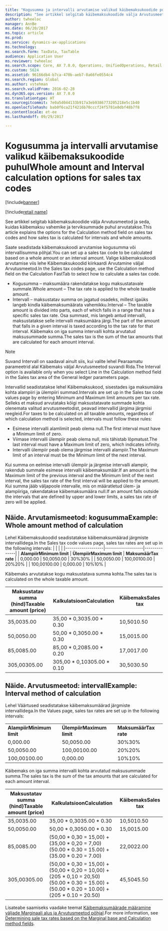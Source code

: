 ```yaml
---
title: "Kogusumma ja intervalli arvutamise valikud käibemaksukoodide puhul"
description: "See artikkel selgitab käibemaksukoodide välja Arvutusmeetod ja seda, kuidas käibemaksu vahemike ja terviksummade puhul arvutatakse."
author: twheeloc
manager: AnnBe
ms.date: 06/20/2017
ms.topic: article
ms.prod: 
ms.service: dynamics-ax-applications
ms.technology: 
ms.search.form: TaxData, TaxTable
audience: Application User
ms.reviewer: twheeloc
ms.search.scope: Core, AX 7.0.0, Operations, UnifiedOperations, Retail
ms.custom: 5624
ms.assetid: 96166db4-b7ca-470b-aeb7-0a66fe0554c4
ms.search.region: Global
ms.author: vstehman
ms.search.validFrom: 2016-02-28
ms.dyn365.ops.version: AX 7.0.0
ms.translationtype: HT
ms.sourcegitcommit: 7e0a5d044133b917a3eb9386773205218e5c1b40
ms.openlocfilehash: bab0f6ca21f4216b70cccf24f5781e0dbf48b7f8
ms.contentlocale: et-ee
ms.lasthandoff: 09/29/2017

---
```


# <a name="whole-amount-and-interval-calculation-options-for-sales-tax-codes"></a><span data-ttu-id="d6694-103">Kogusumma ja intervalli arvutamise valikud käibemaksukoodide puhul</span><span class="sxs-lookup"><span data-stu-id="d6694-103">Whole amount and Interval calculation options for sales tax codes</span></span>

[!include[banner](../includes/banner.md)]

[!include[retail name](../includes/retail-name.md)]



<span data-ttu-id="d6694-104">See artikkel selgitab käibemaksukoodide välja Arvutusmeetod ja seda, kuidas käibemaksu vahemike ja terviksummade puhul arvutatakse.</span><span class="sxs-lookup"><span data-stu-id="d6694-104">This article explains the options for the Calculation method field on sales tax codes and how sales tax is calculated for intervals and whole amounts.</span></span>

<span data-ttu-id="d6694-105">Saate seadistada käibemaksukoodi arvutamise kogusumma või intervallisumma põhjal.</span><span class="sxs-lookup"><span data-stu-id="d6694-105">You can set up a sales tax code to be calculated based on a whole amount or an interval amount.</span></span> <span data-ttu-id="d6694-106">Valige käibemaksukoodi arvutamise viis lehe Käibemaksukoodid kiirkaardi Arvutamine väljal Arvutusmeetod.</span><span class="sxs-lookup"><span data-stu-id="d6694-106">In the Sales tax codes page, use the Calculation method field on the Calculation FastTab to select how to calculate a sales tax code.</span></span>
-   <span data-ttu-id="d6694-107">Kogusumma – maksumäära rakendatakse kogu maksustatavale summale.</span><span class="sxs-lookup"><span data-stu-id="d6694-107">Whole amount – The tax rate is applied to the whole taxable amount.</span></span>
-   <span data-ttu-id="d6694-108">Intervall – maksustatav summa on jagatud osadeks, millest igaüks langeb kindla käibemaksumäärata vahemikku.</span><span class="sxs-lookup"><span data-stu-id="d6694-108">Interval – The taxable amount is divided into parts, each of which falls in a range that has a specific sales tax rate.</span></span> <span data-ttu-id="d6694-109">Osa summast, mis langeb antud intervalli, maksustatakse selle intervalli maksumäära järgi.</span><span class="sxs-lookup"><span data-stu-id="d6694-109">The part of the amount that falls in a given interval is taxed according to the tax rate for that interval.</span></span> <span data-ttu-id="d6694-110">Käibemaks on iga summa intervalli kohta arvutatud maksusummade summa.</span><span class="sxs-lookup"><span data-stu-id="d6694-110">The sales tax is the sum of the tax amounts that are calculated for each amount interval.</span></span>
> [!NOTE]                                                                                                                              
> <span data-ttu-id="d6694-111">Suvand Intervall on saadaval ainult siis, kui valite lehel Pearaamatu parameetrid alal Käibemaks väljal Arvutusmeetod suvandi Rida.</span><span class="sxs-lookup"><span data-stu-id="d6694-111">The Interval option is available only when you select Line in the Calculation method field in the Sales tax area of the General ledger parameters page.</span></span> 

<span data-ttu-id="d6694-112">Intervallid seadistatakse lehel Käibemaksukood, sisestades iga maksumäära kohta alampiiri ja ülempiiri summad.</span><span class="sxs-lookup"><span data-stu-id="d6694-112">Intervals are set up in the Sales tax code values page by entering Minimum and Maximum limit amounts per tax rate.</span></span> <span data-ttu-id="d6694-113">Selleks et maksud arvutataks kõigi maksustatavate summade kohta olenemata valitud arvutusmeetodist, peavad intervallid järgima järgmisi reegleid.</span><span class="sxs-lookup"><span data-stu-id="d6694-113">For taxes to be calculated on all taxable amounts, regardless of which calculation method is selected, intervals must follow these rules:</span></span>
-   <span data-ttu-id="d6694-114">Esimese intervalli alamlimiit peab olema null.</span><span class="sxs-lookup"><span data-stu-id="d6694-114">The first interval must have a Minimum limit of zero.</span></span>
-   <span data-ttu-id="d6694-115">Viimase intervalli ülempiir peab olema null, mis tähistab lõpmatust.</span><span class="sxs-lookup"><span data-stu-id="d6694-115">The last interval must have a Maximum limit of zero, which indicates infinity.</span></span>
-   <span data-ttu-id="d6694-116">Intervalli ülempiir peab olema järgmise intervalli alampiir.</span><span class="sxs-lookup"><span data-stu-id="d6694-116">The Maximum limit of an interval must be the Minimum limit of the next interval.</span></span>

<span data-ttu-id="d6694-117">Kui summa on eelmise intervalli ülempiir ja järgmise intervalli alampiir, rakendub summale esimese intervalli käibemaksumäär.</span><span class="sxs-lookup"><span data-stu-id="d6694-117">If an amount is the Maximum limit of the previous interval and the Minimum limit of the next interval, the sales tax rate of the first interval will be applied to the amount.</span></span> <span data-ttu-id="d6694-118">Kui summa jääb väljapoole intervalle, mis on määratletud ülem- ja alampiiriga, rakendatakse käibemaksumäära null.</span><span class="sxs-lookup"><span data-stu-id="d6694-118">If an amount falls outside the intervals that are defined by upper and lower limits, a sales tax rate of zero will be applied.</span></span>

## <a name="example-whole-amount-method-of-calculation"></a><span data-ttu-id="d6694-119">Näide. Arvutamismeetod: kogusumma</span><span class="sxs-lookup"><span data-stu-id="d6694-119">Example: Whole amount method of calculation</span></span>
<span data-ttu-id="d6694-120">Lehel Käibemaksukoodid seadistatakse käibemaksumäärad järgmiste intervallidega.</span><span class="sxs-lookup"><span data-stu-id="d6694-120">In the Sales tax code values page, sales tax rates are set up in the following intervals:</span></span>
|                   |                   |              |
|-------------------|-------------------|--------------|
| <span data-ttu-id="d6694-121">**Alampiir**</span><span class="sxs-lookup"><span data-stu-id="d6694-121">**Minimum limit**</span></span> | <span data-ttu-id="d6694-122">**Ülempiir**</span><span class="sxs-lookup"><span data-stu-id="d6694-122">**Maximum limit**</span></span> | <span data-ttu-id="d6694-123">**Maksumäär**</span><span class="sxs-lookup"><span data-stu-id="d6694-123">**Tax rate**</span></span> |
| <span data-ttu-id="d6694-124">0,00</span><span class="sxs-lookup"><span data-stu-id="d6694-124">0.00</span></span>              | <span data-ttu-id="d6694-125">50,00</span><span class="sxs-lookup"><span data-stu-id="d6694-125">50.00</span></span>             | <span data-ttu-id="d6694-126">30%</span><span class="sxs-lookup"><span data-stu-id="d6694-126">30%</span></span>          |
| <span data-ttu-id="d6694-127">50,00</span><span class="sxs-lookup"><span data-stu-id="d6694-127">50.00</span></span>             | <span data-ttu-id="d6694-128">100,00</span><span class="sxs-lookup"><span data-stu-id="d6694-128">100.00</span></span>            | <span data-ttu-id="d6694-129">20%</span><span class="sxs-lookup"><span data-stu-id="d6694-129">20%</span></span>          |
| <span data-ttu-id="d6694-130">100,00</span><span class="sxs-lookup"><span data-stu-id="d6694-130">100.00</span></span>            | <span data-ttu-id="d6694-131">0,00</span><span class="sxs-lookup"><span data-stu-id="d6694-131">0.00</span></span>              | <span data-ttu-id="d6694-132">10%</span><span class="sxs-lookup"><span data-stu-id="d6694-132">10%</span></span>          |

<span data-ttu-id="d6694-133">Käibemaks arvutatakse kogu maksustatava summa kohta.</span><span class="sxs-lookup"><span data-stu-id="d6694-133">The sales tax is calculated on the whole taxable amount.</span></span>

| <span data-ttu-id="d6694-134">Maksustatav summa (hind)</span><span class="sxs-lookup"><span data-stu-id="d6694-134">Taxable amount (price)</span></span> | <span data-ttu-id="d6694-135">Kalkulatsioon</span><span class="sxs-lookup"><span data-stu-id="d6694-135">Calculation</span></span>    | <span data-ttu-id="d6694-136">Käibemaks</span><span class="sxs-lookup"><span data-stu-id="d6694-136">Sales tax</span></span> |
|------------------------|----------------|-----------|
| <span data-ttu-id="d6694-137">35,00</span><span class="sxs-lookup"><span data-stu-id="d6694-137">35.00</span></span>                  | <span data-ttu-id="d6694-138">35,00 \* 0,30</span><span class="sxs-lookup"><span data-stu-id="d6694-138">35.00 \* 0.30</span></span>  | <span data-ttu-id="d6694-139">10,50</span><span class="sxs-lookup"><span data-stu-id="d6694-139">10.50</span></span>     |
| <span data-ttu-id="d6694-140">50,00</span><span class="sxs-lookup"><span data-stu-id="d6694-140">50.00</span></span>                  | <span data-ttu-id="d6694-141">50,00 \* 0,30</span><span class="sxs-lookup"><span data-stu-id="d6694-141">50.00 \* 0.30</span></span>  | <span data-ttu-id="d6694-142">15,00</span><span class="sxs-lookup"><span data-stu-id="d6694-142">15.00</span></span>     |
| <span data-ttu-id="d6694-143">85,00</span><span class="sxs-lookup"><span data-stu-id="d6694-143">85.00</span></span>                  | <span data-ttu-id="d6694-144">85,00 \* 0,20</span><span class="sxs-lookup"><span data-stu-id="d6694-144">85.00 \* 0.20</span></span>  | <span data-ttu-id="d6694-145">17,00</span><span class="sxs-lookup"><span data-stu-id="d6694-145">17.00</span></span>     |
| <span data-ttu-id="d6694-146">305,00</span><span class="sxs-lookup"><span data-stu-id="d6694-146">305.00</span></span>                 | <span data-ttu-id="d6694-147">305,00 \* 0,10</span><span class="sxs-lookup"><span data-stu-id="d6694-147">305.00 \* 0.10</span></span> | <span data-ttu-id="d6694-148">30,50</span><span class="sxs-lookup"><span data-stu-id="d6694-148">30.50</span></span>     |

## <a name="example-interval-method-of-calculation"></a><span data-ttu-id="d6694-149"> Näide. Arvutusmeetod: intervall</span><span class="sxs-lookup"><span data-stu-id="d6694-149">Example: Interval method of calculation</span></span>
<span data-ttu-id="d6694-150">Lehel Väärtused seadistatakse käibemaksumäärad järgmiste intervallidega.</span><span class="sxs-lookup"><span data-stu-id="d6694-150">In the Values page, sales tax rates are set up in the following intervals:</span></span>

|                   |                   |              |
|-------------------|-------------------|--------------|
| <span data-ttu-id="d6694-151">**Alampiir**</span><span class="sxs-lookup"><span data-stu-id="d6694-151">**Minimum limit**</span></span> | <span data-ttu-id="d6694-152">**Ülempiir**</span><span class="sxs-lookup"><span data-stu-id="d6694-152">**Maximum limit**</span></span> | <span data-ttu-id="d6694-153">**Maksumäär**</span><span class="sxs-lookup"><span data-stu-id="d6694-153">**Tax rate**</span></span> |
| <span data-ttu-id="d6694-154">0,00</span><span class="sxs-lookup"><span data-stu-id="d6694-154">0.00</span></span>              | <span data-ttu-id="d6694-155">50,00</span><span class="sxs-lookup"><span data-stu-id="d6694-155">50.00</span></span>             | <span data-ttu-id="d6694-156">30%</span><span class="sxs-lookup"><span data-stu-id="d6694-156">30%</span></span>          |
| <span data-ttu-id="d6694-157">50,00</span><span class="sxs-lookup"><span data-stu-id="d6694-157">50.00</span></span>             | <span data-ttu-id="d6694-158">100,00</span><span class="sxs-lookup"><span data-stu-id="d6694-158">100.00</span></span>            | <span data-ttu-id="d6694-159">20%</span><span class="sxs-lookup"><span data-stu-id="d6694-159">20%</span></span>          |
| <span data-ttu-id="d6694-160">100,00</span><span class="sxs-lookup"><span data-stu-id="d6694-160">100.00</span></span>            | <span data-ttu-id="d6694-161">0,00</span><span class="sxs-lookup"><span data-stu-id="d6694-161">0.00</span></span>              | <span data-ttu-id="d6694-162">10%</span><span class="sxs-lookup"><span data-stu-id="d6694-162">10%</span></span>          |

<span data-ttu-id="d6694-163">Käibemaks on iga summa intervalli kohta arvutatud maksusummade summa.</span><span class="sxs-lookup"><span data-stu-id="d6694-163">The sales tax is the sum of the tax amounts that are calculated for each amount interval.</span></span>

| <span data-ttu-id="d6694-164">Maksustatav summa (hind)</span><span class="sxs-lookup"><span data-stu-id="d6694-164">Taxable amount (price)</span></span> | <span data-ttu-id="d6694-165">Kalkulatsioon</span><span class="sxs-lookup"><span data-stu-id="d6694-165">Calculation</span></span>                                                               | <span data-ttu-id="d6694-166">Käibemaks</span><span class="sxs-lookup"><span data-stu-id="d6694-166">Sales tax</span></span> |
|------------------------|---------------------------------------------------------------------------|-----------|
| <span data-ttu-id="d6694-167">35,00</span><span class="sxs-lookup"><span data-stu-id="d6694-167">35.00</span></span>                  | <span data-ttu-id="d6694-168">35,00 \* 0,30</span><span class="sxs-lookup"><span data-stu-id="d6694-168">35.00 \* 0.30</span></span>                                                             | <span data-ttu-id="d6694-169">10,50</span><span class="sxs-lookup"><span data-stu-id="d6694-169">10.50</span></span>     |
| <span data-ttu-id="d6694-170">50,00</span><span class="sxs-lookup"><span data-stu-id="d6694-170">50.00</span></span>                  | <span data-ttu-id="d6694-171">50,00 \* 0,30</span><span class="sxs-lookup"><span data-stu-id="d6694-171">50.00 \* 0.30</span></span>                                                             | <span data-ttu-id="d6694-172">15,00</span><span class="sxs-lookup"><span data-stu-id="d6694-172">15.00</span></span>     |
| <span data-ttu-id="d6694-173">85,00</span><span class="sxs-lookup"><span data-stu-id="d6694-173">85.00</span></span>                  | <span data-ttu-id="d6694-174">(50,00 \* 0,30 = 15,00) + (35,00 \* 0,20 = 7,00)</span><span class="sxs-lookup"><span data-stu-id="d6694-174">(50.00 \* 0.30 = 15.00) + (35.00 \* 0.20 = 7.00)</span></span>                          | <span data-ttu-id="d6694-175">22,00</span><span class="sxs-lookup"><span data-stu-id="d6694-175">22.00</span></span>     |
| <span data-ttu-id="d6694-176">305,00</span><span class="sxs-lookup"><span data-stu-id="d6694-176">305.00</span></span>                 | <span data-ttu-id="d6694-177">(50,00 \* 0,30 = 15,00) + (50,00 \* 0,20 = 10,00) + (205 \* 0,10 = 20,50)</span><span class="sxs-lookup"><span data-stu-id="d6694-177">(50.00 \* 0.30 = 15.00) + (50.00 \* 0.20 = 10.00) + (205 \* 0.10 = 20.50)</span></span> | <span data-ttu-id="d6694-178">45,50</span><span class="sxs-lookup"><span data-stu-id="d6694-178">45.50</span></span>     |

 

<span data-ttu-id="d6694-179">Lisateabe saamiseks vaadake teemat [Käibemaksumäärade määramine väljade Marginaali alus ja Arvutusmeetod põhjal](marginal-base-field.md).</span><span class="sxs-lookup"><span data-stu-id="d6694-179">For more information, see [Determining sale tax rates based on the Marginal base and Calculation method fields](marginal-base-field.md).</span></span>






